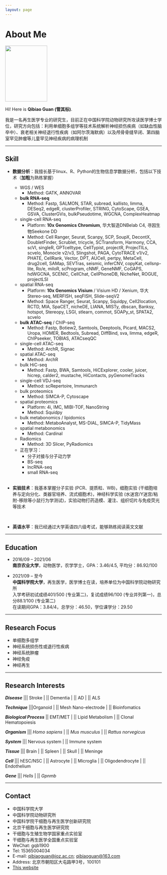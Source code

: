 ```yaml
---
layout: page
---
```


# About Me

<img src="https://mushan-guan.github.io/guanqibiao.jpg" class="floatpic" width = 135 height = 180>

Hi! Here is **Qibiao Guan (管其标)**.

我是一名再生医学专业的研究生，目前正在中国科学院动物研究所攻读医学博士学位，研究方向包括：利用单细胞多组学等技术系统解析神经损伤疾病（如缺血性脑卒中）、衰老相关神经退行性疾病（如阿尔茨海默病）以及颅骨骨缝早闭、第四脑室罕见肿瘤等儿童罕见神经疾病的病理机制<br>

------

## Skill

- **数据分析**：我擅长基于linux、R、Python的生物信息学数据分析，包括以下技术（**加粗**为熟练掌握）
  - WGS / WES
    - Method: GATK, ANNOVAR
  - **bulk RNA-seq**
    - Method: Fastp, SALMON, STAR, subread, kallisto, limma, DESeq2, edgeR, clusterProfiler, STRING, CytoScape, GSEA, GSVA, ClusterGVis, bulkPseudotime, WGCNA, ComplexHeatmap
  - single-cell RNA-seq
    - Platform: **10x Genomics Chromium**, 华大智造DNBelab C4, 寻因生物Seekone DD
    - Method: Cell Ranger, Seurat, Scanpy, SCP, SoupX, DecontX, DoubletFinder, Scrublet, tricycle, SCTransform, Harmony, CCA, scVI, singleR, GPTcelltype, CellTypist, projectR, ProjecTILs, scvelo, Monocle v2/v3, Slingshot, PAGA, CytoTRACE v1/v2, PHATE, CellRank, Vector, DPT, AUCell, pertpy, MetaCell, drug2cell, SAMap, SEVTras, seismic, inferCNV, copyKat, cellsnp-lite, Ro/e, miloR, scProgram, cNMF, GeneNMF, CoGAPS, hdWGCNA, SCENIC, CellChat, CellPhoneDB, NicheNet, ROGUE, projectLSI
  - spatial RNA-seq
    - Platform: **10x Genomics Visium** / Visium HD / Xenium, 华大Stereo-seq, MERFISH, seqFISH, Slide-seqV2
    - Method: Space Ranger, Seurat, Scanpy, Squidpy, Cell2location, RCTD, MIA, SpaCET, nicheDE, LIANA, MISTy, dbscan, Banksy, hotspot, Stereopy, LSGI, stlearn, commot, SOAPy_st, SPATA2, scvelo
  - **bulk ATAC-seq** / ChIP-seq
    - Method: Fastp, Botiew2, Samtools, Deeptools, Picard, MACS2, Uropa, HOMER, Bedtools, Subread, DiffBind, sva, limma, edgeR, ChIPseeker, TOBIAS, ATACseqQC
  - single-cell ATAC-seq
    - Method: ArchR, Signac
  - spatial ATAC-seq
    - Method: ArchR
  - bulk HiC-seq
    - Method: Fastp, BWA, Samtools, HiCExplorer, cooler, juicer, hicrep, calder2, mustache, HiContacts, pyGenomeTracks
  - single-cell VDJ-seq
    - Method: scRepertoire, Immunarch
  - bulk proteomics
    - Method: SIMCA-P, Cytoscape
  - spatial proteomics
    - Platform: 4i, IMC, MIBI-TOF, NanoString
    - Method: Squidpy
  - bulk metabonomics / lipidomics
    - Method: MetaboAnalyst, MS-DIAL, SIMCA-P, TidyMass
  - spatial metabonomics
    - Method: Cardinal
  - Radiomics
    - Method: 3D Slicer, PyRadiomics
  - 正在学习：
    - 分子对接与分子动力学
    - BS-seq
    - lncRNA-seq
    - small RNA-seq


  <br>

- **实验技术**：我基本掌握分子实验 (PCR、提质粒、WB)，细胞实验 (干细胞培养与定向分化、类器官培养、流式细胞术)，神经科学实验 (水迷宫/Y迷宫/粘附-移除等小鼠行为学测试)，实验动物打药造模、灌注、组织切片与免疫荧光等技术

  <br>

- **英语水平**：我已经通过大学英语四六级考试，能够熟练阅读英文文献

------

## Education

- 2016/09 – 2021/06<br>**南京农业大学**，动物医学，农学学士，GPA：3.46/4.5, 平均分：86.92/100

  

- 2021/09 – 至今<br>**中国科学院大学**，再生医学，医学博士在读，培养单位为中国科学院动物研究所<br>入学考研初试成绩401/500 (专业第二)，复试成绩96/100 (专业并列第一)，总分88.1/100 (专业第二)<br>在读期间GPA：3.84/4，总学分：46.50，学位课学分：29.50

---

## Research Focus

- 单细胞多组学
- 神经系统损伤性或退行性疾病
- 神经系统肿瘤
- 神经免疫
- 神经再生

---

## Research Interests

***Disease*** ||| Stroke | || Dementia | || AD | || ALS

***Technique*** |||Organoid | || Mesh Nano-electrode | || Bioinfomatics

***Biological Process*** || EMT/MET | || Lipid Metabolism | || Clonal Hematopoiesis

***Organism*** ||| *Homo sapiens* | || *Mus musculus* | || *Rattus norvegicus*

***System*** ||| Nervous system | || Immune system

***Tissue*** ||| Brain | || Spleen | || Skull | || Meninge

***Cell*** ||| hESC/NSC | || Astrocyte | || Microglia | || Oligodendrocyte | || Endothelium

***Gene*** ||| *Hells* | || *Gpnmb*

------

## Contact

- 中国科学院大学
- 中国科学院动物研究所
- 中国科学院干细胞与再生医学创新研究院
- 北京干细胞与再生医学研究院
- 干细胞与生殖生物学国家重点实验室
- 干细胞与再生医学全国重点实验室
- WeChat: gqb1900
- Tel: 15365004034
- E-mail: qibiaoguan@ioz.ac.cn; qibiaoguan@163.com
- Address: 北京市朝阳区大屯路甲3号，100101
- [This website](https://github.com/mushan-guan/mushan-guan.github.io)

<br>

